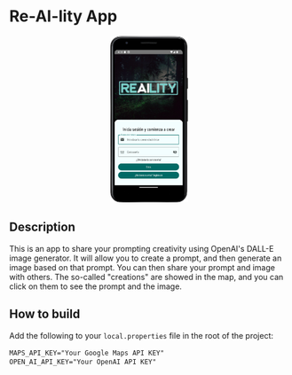 # Re-AI-lity App
<p align="center">
  <img height="300" src="app_screenshot.png">
</p>

## Description
This is an app to share your prompting creativity using OpenAI's DALL-E image generator.
It will allow you to create a prompt, and then generate an image based on that prompt.
You can then share your prompt and image with others.
The so-called "creations" are showed in the map, and you can click on them to see the prompt and the image.

## How to build
Add the following to your `local.properties` file in the root of the project:
```
MAPS_API_KEY="Your Google Maps API KEY"
OPEN_AI_API_KEY="Your OpenAI API KEY"
```